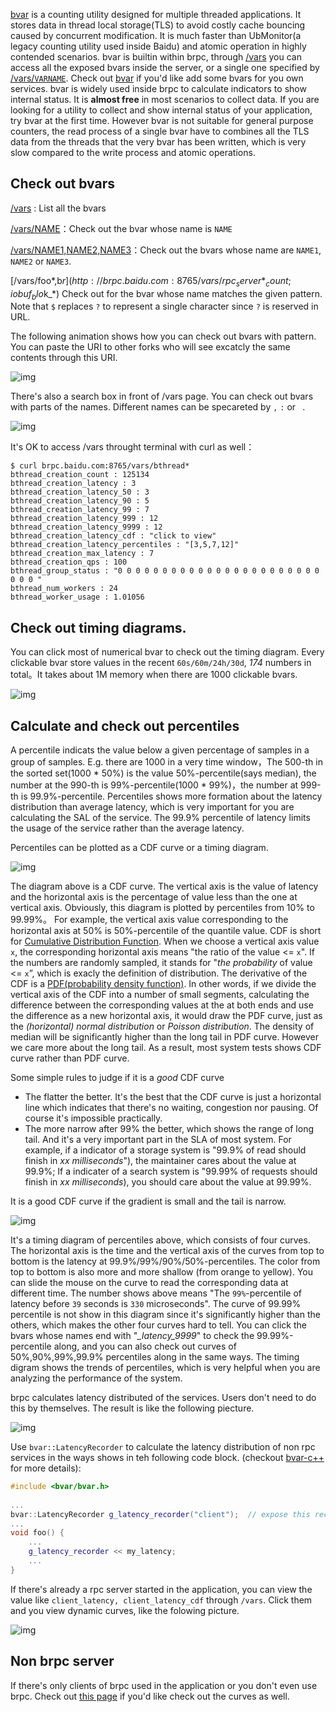 [bvar](https://github.com/brpc/brpc/tree/master/src/bvar/) is a counting utility designed for multiple threaded applications. It stores data in thread local storage(TLS) to avoid costly cache bouncing caused by concurrent modification. It is much faster than UbMonitor(a legacy counting utility used inside Baidu) and atomic operation in highly contended scenarios. bvar is builtin within brpc, through [/vars](http://brpc.baidu.com:8765/vars) you can access all the exposed bvars inside the server, or a single one specified by [/vars/`VARNAME`](http://brpc.baidu.com:8765/vars/rpc_socket_count). Check out [bvar](../cn/bvar.md) if you'd like add some bvars for you own services. bvar is widely used inside brpc to calculate indicators to show internal status. It is **almost free** in most scenarios to collect data.  If you are looking for a utility to collect and show internal status of your application, try bvar at the first time. However bvar is not suitable for general purpose counters, the read process of a single bvar have to combines all the TLS data from the threads that the very bvar has been written, which is very slow compared to the write process and atomic operations.

## Check out bvars

[/vars](http://brpc.baidu.com:8765/vars) : List all the bvars

[/vars/NAME](http://brpc.baidu.com:8765/vars/rpc_socket_count)：Check out the bvar whose name is `NAME`

[/vars/NAME1,NAME2,NAME3](http://brpc.baidu.com:8765/vars/pid;process_cpu_usage;rpc_controller_count)：Check out the bvars whose name are `NAME1`, `NAME2` or `NAME3`.

[/vars/foo*,b$r](http://brpc.baidu.com:8765/vars/rpc_server*_count;iobuf_blo$k_*) Check out for the bvar whose name matches the given pattern. Note that `$` replaces `?` to represent a single character since `?` is reserved in URL.

The following animation shows how you can check out bvars with pattern. You can paste the URI to other forks who will see excatcly the same contents through this URI.

![img](../images/vars_1.gif)

There's also a search box in front of /vars page. You can check out bvars with parts of the names. Different names can be specareted by `,` `:` or ` `.

![img](../images/vars_2.gif)

It's OK to access /vars throught terminal with curl as well：

```
$ curl brpc.baidu.com:8765/vars/bthread*
bthread_creation_count : 125134
bthread_creation_latency : 3
bthread_creation_latency_50 : 3
bthread_creation_latency_90 : 5
bthread_creation_latency_99 : 7
bthread_creation_latency_999 : 12
bthread_creation_latency_9999 : 12
bthread_creation_latency_cdf : "click to view"
bthread_creation_latency_percentiles : "[3,5,7,12]"
bthread_creation_max_latency : 7
bthread_creation_qps : 100
bthread_group_status : "0 0 0 0 0 0 0 0 0 0 0 0 0 0 0 0 0 0 0 0 0 0 0 0 0 0 "
bthread_num_workers : 24
bthread_worker_usage : 1.01056
```

## Check out timing diagrams.

You can click most of numerical bvar to check out the timing diagram. Every clickable bvar store values in the recent `60s/60m/24h/30d`, *174* numbers in total。It takes about 1M memory when there are 1000 clickable bvars.

![img](../images/vars_3.gif)

## Calculate and check out percentiles

A percentile indicats the value below a given percentage of samples in a group of samples. E.g. there are 1000 in a very time window，The 500-th in the sorted set(1000 * 50%) is the value 50%-percentile(says median),  the number at the 990-th is 99%-percentile(1000 * 99%)，the number at 999-th is 99.9%-percentile. Percentiles shows more formation about the latency distribution than average latency, which is very important for you are calculating the SAL of the service. The 99.9% percentile of latency limits the usage of the service rather than the average latency.

Percentiles can be plotted as a CDF curve or a timing diagram.

![img](../images/vars_4.png)

The diagram above is a CDF curve. The vertical axis is the value of latency and the horizontal axis is the percentage of value less than the one at vertical axis. Obviously, this diagram is plotted by percentiles from 10% to 99.99%。 For example, the vertical axis value corresponding to the horizontal axis at 50% is 50%-percentile of the quantile value. CDF is short for [Cumulative Distribution Function](https://en.wikipedia.org/wiki/Cumulative_distribution_function).  When we choose a vertical axis value `x`, the corresponding horizontal axis means "the ratio of the value <= `x`".  If the numbers are randomly sampled, it stands for "*the probability* of value <= `x`”, which is exacly the definition of distribution.  The derivative of the CDF is a [PDF(probability density function)](https://en.wikipedia.org/wiki/Probability_density_function). In other words, if we divide the vertical axis of the CDF into a number of small segments, calculating the difference between the corresponding values at the at both ends and use the difference as a new horizontal axis, it would draw the PDF curve, just as the *(horizontal) normal distribution* or *Poisson distribution*. The density of median will be significantly higher than the long tail in PDF curve. However we care more about the long tail. As a result, most system tests shows CDF curve rather than PDF curve.

Some simple rules to judge if it is a *good* CDF curve

- The flatter the better. It's the best that the CDF curve is just a horizontal line which indicates that there's  no waiting, congestion nor pausing. Of course it's impossible practically.
- The more narrow after 99% the better, which shows the range of long tail. And it's a very important part in the SLA of most system. For example, if a indicator of a storage system is "99.9% of read should finish in *xx milliseconds*"), the maintainer cares about the value at 99.9%; If a indicater of a search system is "99.99% of requests should finish in *xx milliseconds*), you should care about the value at 99.99%.

It is a good CDF curve if the gradient is small and the tail is narrow.

![img](../images/vars_5.png)

It's a timing diagram of percentiles above, which consists of four curves. The horizontal axis is the time and the vertical axis of the curves from top to bottom is the latency at 99.9%/99%/90%/50%-percentiles. The color from top to bottom is also more and more shallow (from orange to yellow). You can slide the mouse on the curve to read the corresponding data at different time. The number shows above means "The `99%`-percentile of latency before `39` seconds is `330` microseconds". The curve of 99.99% percentile is not show  in this diagram since it's significantly higher than the others, which makes the other four curves hard to tell. You can click the bvars whose names end with "*_latency_9999*" to check the 99.99%-percentile along, and you can also check out curves of 50%,90%,99%,99.9% percentiles along in the same ways. The timing digram shows the trends of percentiles,  which is very helpful when you are analyzing the performance of the system.

brpc calculates latency distributed of the services. Users don't need to do this by themselves. The result is like the following piecture.

![img](../images/vars_6.png)

Use `bvar::LatencyRecorder` to calculate the latency distribution of non rpc services in the ways shows in teh following code block. (checkout [bvar-c++](bvar_c++.md) for more details):

```c++
#include <bvar/bvar.h>
 
...
bvar::LatencyRecorder g_latency_recorder("client");  // expose this recorder
... 
void foo() {
    ...
    g_latency_recorder << my_latency;
    ...
}
```

If there's already a rpc server started in the application, you can view the value like `client_latency, client_latency_cdf` through `/vars`. Click them and you view dynamic curves, like the folowing picture.

![img](../images/vars_7.png)

## Non brpc server

If there's only clients of brpc used in the application or you don't even use brpc. Check out [this page](../cn/dummy_server.md) if you'd like check out the curves as well.
